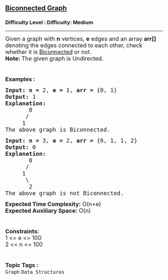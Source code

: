 <h2><a href="https://www.geeksforgeeks.org/problems/biconnected-graph2528/1?page=1&difficulty=Medium&status=unsolved&sortBy=submissions">Biconnected Graph</a></h2><h3>Difficulty Level : Difficulty: Medium</h3><hr><div class="problems_problem_content__Xm_eO"><p><span style="font-size: 18px;">Given a graph with <strong>n</strong> vertices, <strong>e</strong> edges and an array <strong>arr[] </strong>denoting the edges connected to each other, check whether it is <a href="https://en.wikipedia.org/wiki/Biconnected_graph">Biconnected</a> or not.<br><strong>Note: </strong>The given graph is Undirected.</span></p>
<p>&nbsp;</p>
<p><span style="font-size: 18px;"><strong>Examples :</strong></span></p>
<pre><span style="font-size: 18px;"><strong style="font-size: 18px;">Input:</strong> </span><span style="font-size: 18px;"><strong>n = </strong>2, <strong>e = </strong>1</span><span style="font-size: 18px;">, </span><span style="font-size: 18px;"><strong>arr = </strong>{0, 1}</span>
<span style="font-size: 18px;"><strong><span style="font-size: 18px;">Output:</span> </strong></span><span style="font-size: 18px;">1</span>
<span style="font-size: 18px;"><strong>Explanation:</strong></span>
<span style="font-size: 18px;">       0
      /
     1
The above graph is Biconnected.</span></pre>
<pre><span style="font-size: 18px;"><strong style="font-size: 18px;">Input:</strong> </span><span style="font-size: 18px;"><strong>n = </strong>3, <strong>e = </strong>2</span><span style="font-size: 18px;">, </span><span style="font-size: 18px;"><strong>arr = </strong>{0, 1, 1, 2}</span>
<span style="font-size: 18px;"><strong><span style="font-size: 18px;">Output:</span> </strong></span><span style="font-size: 18px;">0</span>
<span style="font-size: 18px;"><strong>Explanation:</strong></span>
<span style="font-size: 18px;">       0
      /
     1
      \
       2
The above graph is not Biconnected.</span></pre>
<p><span style="font-size: 18px;"><strong>Expected Time Complexity:</strong> O(n+e)<br><strong>Expected Auxiliary Space:</strong> O(n)</span></p>
<p>&nbsp;</p>
<p><span style="font-size: 18px;"><strong>Constraints:</strong></span><br><span style="font-size: 18px;">1 &lt;= e &lt;= 100<br>2 &lt;= n &lt;= 100</span></p></div><br><p><span style=font-size:18px><strong>Topic Tags : </strong><br><code>Graph</code>&nbsp;<code>Data Structures</code>&nbsp;
